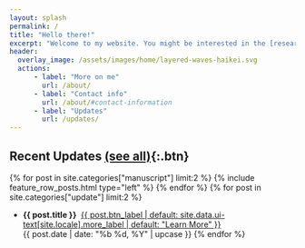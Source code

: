 ```yaml
---
layout: splash
permalink: /
title: "Hello there!"
excerpt: "Welcome to my website. You might be interested in the [research](/research/) I am carrying out in theoretical condensed matter physics, as a PhD candidate at IISER Kolkata in India. You might also be interested in my [write-ups](/blogs/) on other topics I am interested in, such as scripting, website designing and anime."
header:
  overlay_image: /assets/images/home/layered-waves-haikei.svg
  actions:
      - label: "More on me"
        url: /about/
      - label: "Contact info"
        url: /about/#contact-information
      - label: "Updates"
        url: /updates/
---
```


## Recent Updates [(see all)](/updates/){:.btn}

{% for post in site.categories["manuscript"] limit:2 %}
{% include feature_row_posts.html type="left" %}
{% endfor %}
{% for post in site.categories["update"] limit:2 %}
- **{{ post.title }}**&nbsp;&nbsp;<a href="{{ post.url | relative_url }}" class="btn btn--danger">{{ post.btn_label | default: site.data.ui-text[site.locale].more_label | default: "Learn More" }}</a><br>{{ post.date | date: "%b %d, %Y" | upcase }}
{% endfor %}
